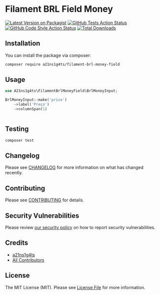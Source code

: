 # Filament BRL Field Money

[![Latest Version on Packagist](https://img.shields.io/packagist/v/a21ns1g4ts/filament-brl-money-field.svg?style=flat-square)](https://packagist.org/packages/a21ns1g4ts/filament-brl-money-field)
[![GitHub Tests Action Status](https://img.shields.io/github/actions/workflow/status/a21ns1g4ts/filament-brl-money-field/run-tests.yml?branch=main&label=tests&style=flat-square)](https://github.com/a21ns1g4ts/filament-brl-money-field/actions?query=workflow%3Arun-tests+branch%3Amain)
[![GitHub Code Style Action Status](https://img.shields.io/github/actions/workflow/status/a21ns1g4ts/filament-brl-money-field/fix-php-code-style-issues.yml?branch=main&label=code%20style&style=flat-square)](https://github.com/a21ns1g4ts/filament-brl-money-field/actions?query=workflow%3A"Fix+PHP+code+styling"+branch%3Amain)
[![Total Downloads](https://img.shields.io/packagist/dt/a21ns1g4ts/filament-brl-money-field.svg?style=flat-square)](https://packagist.org/packages/a21ns1g4ts/filament-brl-money-field)


## Installation

You can install the package via composer:

```bash
composer require a21ns1g4ts/filament-brl-money-field
```

## Usage
```php
use A21ns1g4ts\FilamentBrlMoneyField\BrlMoneyInput;

BrlMoneyInput::make('price')
    ->label('Preço')
    ->columnSpan(1)
                                  
```

## Testing

```bash
composer test
```

## Changelog

Please see [CHANGELOG](CHANGELOG.md) for more information on what has changed recently.

## Contributing

Please see [CONTRIBUTING](.github/CONTRIBUTING.md) for details.

## Security Vulnerabilities

Please review [our security policy](../../security/policy) on how to report security vulnerabilities.

## Credits

- [a21ns1g4ts](https://github.com/a21ns1g4ts)
- [All Contributors](../../contributors)

## License

The MIT License (MIT). Please see [License File](LICENSE.md) for more information.
